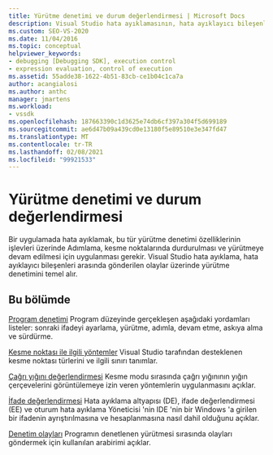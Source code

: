 ```yaml
---
title: Yürütme denetimi ve durum değerlendirmesi | Microsoft Docs
description: Visual Studio hata ayıklamasının, hata ayıklayıcı bileşenleri arasında gönderilen olaylar üzerinde yürütme denetimini temel aldığı hakkında bilgi edinin.
ms.custom: SEO-VS-2020
ms.date: 11/04/2016
ms.topic: conceptual
helpviewer_keywords:
- debugging [Debugging SDK], execution control
- expression evaluation, control of execution
ms.assetid: 55adde38-1622-4b51-83cb-ce1b04c1ca7a
author: acangialosi
ms.author: anthc
manager: jmartens
ms.workload:
- vssdk
ms.openlocfilehash: 187663390c1d3625e74db6cf397a304f5d699189
ms.sourcegitcommit: ae6d47b09a439cd0e13180f5e89510e3e347fd47
ms.translationtype: MT
ms.contentlocale: tr-TR
ms.lasthandoff: 02/08/2021
ms.locfileid: "99921533"
---
```

# <a name="execution-control-and-state-evaluation"></a>Yürütme denetimi ve durum değerlendirmesi
Bir uygulamada hata ayıklamak, bu tür yürütme denetimi özelliklerinin işlevleri üzerinde Adımlama, kesme noktalarında durdurulması ve yürütmeye devam edilmesi için uygulanması gerekir. Visual Studio hata ayıklama, hata ayıklayıcı bileşenleri arasında gönderilen olaylar üzerinde yürütme denetimini temel alır.

## <a name="in-this-section"></a>Bu bölümde
 [Program denetimi](../../extensibility/debugger/program-control.md) Program düzeyinde gerçekleşen aşağıdaki yordamları listeler: sonraki ifadeyi ayarlama, yürütme, adımla, devam etme, askıya alma ve sürdürme.

 [Kesme noktası ile ilgili yöntemler](../../extensibility/debugger/breakpoint-related-methods.md) Visual Studio tarafından desteklenen kesme noktası türlerini ve ilgili sınırı tanımlar.

 [Çağrı yığını değerlendirmesi](../../extensibility/debugger/call-stack-evaluation.md) Kesme modu sırasında çağrı yığınının yığın çerçevelerini görüntülemeye izin veren yöntemlerin uygulanmasını açıklar.

 [İfade değerlendirmesi](../../extensibility/debugger/expression-evaluation-visual-studio-debugging-sdk.md) Hata ayıklama altyapısı (DE), ifade değerlendirmesi (EE) ve oturum hata ayıklama Yöneticisi 'nin IDE 'nin bir Windows 'a girilen bir ifadenin ayrıştırılmasına ve hesaplanmasına nasıl dahil olduğunu açıklar.

 [Denetim olayları](../../extensibility/debugger/control-events.md) Programın denetlenen yürütmesi sırasında olayları göndermek için kullanılan arabirimi açıklar.
